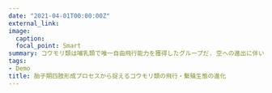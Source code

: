 ```yaml
---
date: "2021-04-01T00:00:00Z"
external_link: 
image:
  caption: 
  focal_point: Smart
summary: コウモリ類は哺乳類で唯一自由飛行能力を獲得したグループだ. 空への進出に伴い, 四肢には大規模な形態学的変化が生じた. ではその形態構築プランは一般的な哺乳類に対してどの程度逸脱しているのだろうか？<br><br>-関連論文-<br>Nojiri et al. 2021a <b><i>Developmental Dynamics</i></b><br>Nojiri et al. <i>in press</i> <b><i>Proceedings of the Royal Society B：Biological Sciences</i></b><br><br>
tags:
- Demo
title: 胎子期四肢形成プロセスから捉えるコウモリ類の飛行・繫殖生態の進化
---
```

